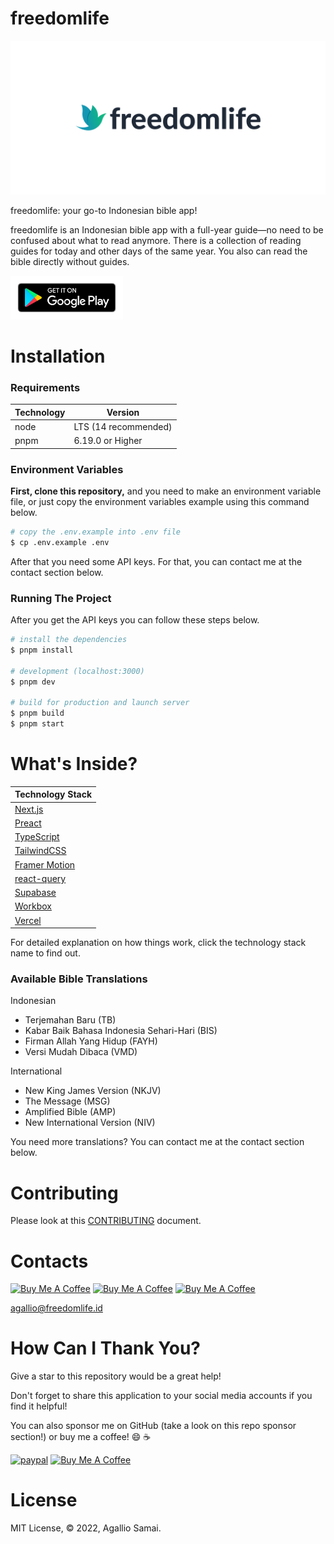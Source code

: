 # freedomlife

[![freedomlife logo](/public/images/og-index.png)](https://freedomlife.id)

freedomlife: your go-to Indonesian bible app!

freedomlife is an Indonesian bible app with a full-year guide—no need to be confused about what to read anymore. There is a collection of reading guides for today and other days of the same year. You also can read the bible directly without guides.

<a href="https://play.google.com/store/apps/details?id=id.freedomlife.app" target="_blank"><img src="/public/images/google-play.svg" alt="Google Play Button" width="180"></a>

# Installation

### Requirements

| Technology | Version              |
| ---------- | -------------------- |
| node       | LTS (14 recommended) |
| pnpm       | 6.19.0 or Higher     |

### Environment Variables

**First, clone this repository,** and you need to make an environment variable file, or just copy the environment variables example using this command below.

```bash
# copy the .env.example into .env file
$ cp .env.example .env
```

After that you need some API keys. For that, you can contact me at the contact section below.

### Running The Project

After you get the API keys you can follow these steps below.

```bash
# install the dependencies
$ pnpm install

# development (localhost:3000)
$ pnpm dev

# build for production and launch server
$ pnpm build
$ pnpm start
```

# What's Inside?

| Technology Stack                                           |
| ---------------------------------------------------------- |
| [Next.js](https://nextjs.org/)                             |
| [Preact](https://preactjs.com/)                            |
| [TypeScript](https://www.typescriptlang.org/)              |
| [TailwindCSS](https://tailwindcss.com/)                    |
| [Framer Motion](https://www.framer.com/motion/)            |
| [react-query](https://react-query.tanstack.com/)           |
| [Supabase](https://www.supabase.io/)                       |
| [Workbox](https://developers.google.com/web/tools/workbox) |
| [Vercel](https://vercel.com/)                              |

For detailed explanation on how things work, click the technology stack name to find out.

### Available Bible Translations

Indonesian

- Terjemahan Baru (TB)
- Kabar Baik Bahasa Indonesia Sehari-Hari (BIS)
- Firman Allah Yang Hidup (FAYH)
- Versi Mudah Dibaca (VMD)

International

- New King James Version (NKJV)
- The Message (MSG)
- Amplified Bible (AMP)
- New International Version (NIV)

You need more translations? You can contact me at the contact section below.

# Contributing

Please look at this [CONTRIBUTING](CONTRIBUTING.md) document.

# Contacts

<a href="https://telegram.me/agallio" target="_blank"><img src="https://upload.wikimedia.org/wikipedia/commons/thumb/8/82/Telegram_logo.svg/600px-Telegram_logo.svg.png" alt="Buy Me A Coffee" height="40" width="40"></a> <a href="https://instagram.com/agallio" target="_blank"><img src="https://upload.wikimedia.org/wikipedia/commons/thumb/e/e7/Instagram_logo_2016.svg/768px-Instagram_logo_2016.svg.png" alt="Buy Me A Coffee" height="40" width="40"></a> <a href="https://twitter.com/agalliosamai" target="_blank"><img src="https://cdn3.iconfinder.com/data/icons/social-icons-5/607/Twitterbird.png" alt="Buy Me A Coffee" height="40" width="40"></a>

<agallio@freedomlife.id>

# How Can I Thank You?

Give a star to this repository would be a great help!

Don't forget to share this application to your social media accounts if you find it helpful!

You can also sponsor me on GitHub (take a look on this repo sponsor section!) or buy me a coffee! 😄 ☕️

[![paypal](https://www.paypalobjects.com/en_US/i/btn/btn_donateCC_LG.gif)](https://paypal.me/agallio)
<a href="https://www.buymeacoffee.com/agallio" target="_blank"><img src="https://cdn.buymeacoffee.com/buttons/default-orange.png" alt="Buy Me A Coffee" height="41" width="174"></a>

# License

MIT License, © 2022, Agallio Samai.
